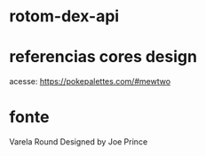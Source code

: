 # rotom-dex-api

# referencias cores design
acesse:
https://pokepalettes.com/#mewtwo

# fonte
Varela Round
Designed by Joe Prince

